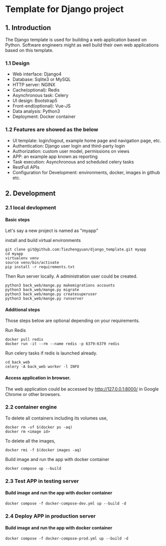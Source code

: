# Template for Django project



## 1. Introduction
The Django template is used for building a web application based on Python.
Software engineers might as well build their own web applications based on this template.

### 1.1 Design

- Web interface: Django4 
- Database: Sqlite3 or MySQL
- HTTP server: NGINX
- Cache(optional): Redis
- Asynchronous task: Celery
- UI design: Bootstrap5
- Front-end(optional): Vue-JS 
- Data analysis: Python3
- Deployment: Docker container

### 1.2 Features are showed as the below
- UI template: login/logout, example home page and navigation page, etc. 
- Authentication: Django user login and third-party login
- Authorization: custom user model, permissions on views
- APP: an example app known as reporting
- Task execution: Asynchronous and scheduled celery tasks
- RestFull APIs
- Configuration for Development:  environments, docker, images in github etc.

## 2. Development

### 2.1 local devlopment 

#### Basic steps
Let's say a new project is named as "myapp"

install and build virtual environments
```
git clone git@github.com:Tiezhengyuan/django_template.git myapp
cd myapp
virtualenv venv
source venv/bin/activate
pip install -r requirements.txt
```

Then Run server locally. A administration user could be created.
```
python3 back_web/mange.py makemigrations accounts
python3 back_web/mange.py migrate
python3 back_web/mange.py createsuperuser
python3 back_web/mange.py runserver
```

#### Additional steps
Those steps below are optional depending on your requirements.

Run Redis
```
docker pull redis
docker run -it --rm --name redis -p 6379:6379 redis
```

Run celery tasks if redis is launched already.
```
cd back_web
celery -A back_web worker -l INFO
```

#### Access application in browser.

The web application could be accessed by http://127.0.0.1:8000/ in Google Chrome or other browsers.



### 2.2 container engine

To delete all containers including its volumes use,
```
docker rm -vf $(docker ps -aq)
docker rm <image id>
```

To delete all the images,
```
docker rmi -f $(docker images -aq)
```

Build image and run the app with docker container
```
docker compose up --build
```




### 2.3 Test APP in testing server

#### Build image and run the app with docker container
```
docker compose -f docker-compose-dev.yml up --build -d
```



### 2.4 Deploy APP in production server

#### Build image and run the app with docker container
```
docker compose -f docker-compose-prod.yml up --build -d
```
